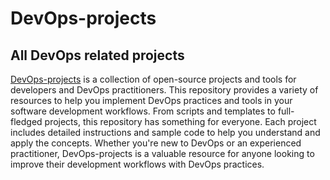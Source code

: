 # DevOps-projects
## All DevOps related projects
[DevOps-projects](https://github.com/cynthia-okoduwa/DevOps-projects) is a collection of open-source projects and tools for developers and DevOps practitioners. This repository provides a variety of resources to help you implement DevOps practices and tools in your software development workflows. 
From scripts and templates to full-fledged projects, this repository has something for everyone. 
Each project includes detailed instructions and sample code to help you understand and apply the concepts. 
Whether you're new to DevOps or an experienced practitioner, DevOps-projects is a valuable resource for anyone looking to improve their development workflows with DevOps practices.
